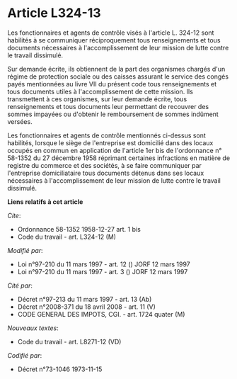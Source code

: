 # Article L324-13

Les fonctionnaires et agents de contrôle visés à l'article L. 324-12 sont habilités à se communiquer réciproquement tous
renseignements et tous documents nécessaires à l'accomplissement de leur mission de lutte contre le travail dissimulé.

Sur demande écrite, ils obtiennent de la part des organismes chargés d'un régime de protection sociale ou des caisses
assurant le service des congés payés mentionnées au livre VII du présent code tous renseignements et tous documents utiles à
l'accomplissement de cette mission. Ils transmettent à ces organismes, sur leur demande écrite, tous renseignements et tous
documents leur permettant de recouvrer des sommes impayées ou d'obtenir le remboursement de sommes indûment versées.

Les fonctionnaires et agents de contrôle mentionnés ci-dessus sont habilités, lorsque le siège de l'entreprise est domicilié
dans des locaux occupés en commun en application de l'article 1er bis de l'ordonnance n° 58-1352 du 27 décembre 1958
réprimant certaines infractions en matière de registre du commerce et des sociétés, à se faire communiquer par l'entreprise
domiciliataire tous documents détenus dans ses locaux nécessaires à l'accomplissement de leur mission de lutte contre le
travail dissimulé.

**Liens relatifs à cet article**

_Cite_:

  - Ordonnance 58-1352 1958-12-27 art. 1 bis
  - Code du travail - art. L324-12 (M)

_Modifié par_:

  - Loi n°97-210 du 11 mars 1997 - art. 12 () JORF 12 mars 1997
  - Loi n°97-210 du 11 mars 1997 - art. 3 () JORF 12 mars 1997

_Cité par_:

  - Décret n°97-213 du 11 mars 1997 - art. 13 (Ab)
  - Décret n°2008-371 du 18 avril 2008 - art. 11 (V)
  - CODE GENERAL DES IMPOTS, CGI. - art. 1724 quater (M)

_Nouveaux textes_:

  - Code du travail - art. L8271-12 (VD)

_Codifié par_:

  - Décret n°73-1046 1973-11-15

